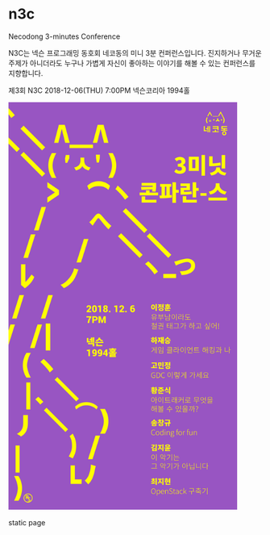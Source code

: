 # n3c
Necodong 3-minutes Conference

N3C는 넥슨 프로그래밍 동호회 네코동의 미니 3분 컨퍼런스입니다.
진지하거나 무거운 주제가 아니더라도 누구나 가볍게 자신이 좋아하는 이야기를 해볼 수 있는 컨퍼런스를 지향합니다.

제3회 N3C
2018-12-06(THU) 7:00PM 넥슨코리아 1994홀

<img src="https://github.com/necodong/n3c/blob/master/3/poster_mobile.png" width="90%"></img>

static page
